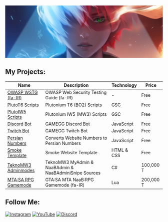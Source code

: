 ![Header MH11 GitHub](todoroki-header.jpg)

## My Projects:

| Name                                                                         | Description                                            | Technology | Price     |
| ---------------------------------------------------------------------------- | ------------------------------------------------------ | ---------- | --------- |
| [OWASP WSTG (fa-IR)](https://github.com/whoismh11/OWASP_WSTG_FA)             | OWASP Web Security Testing Guide (fa-IR)               | -          | Free      |
| [PlutoT6 Scripts](https://github.com/whoismh11/PlutoT6_Scripts)              | Plutonium T6 (BO2) Scripts                             | GSC        | Free      |
| [PlutoIW5 Scripts](https://github.com/whoismh11/PlutoIW5_Scripts)            | Plutonium IW5 (MW3) Scripts                            | GSC        | Free      |
| [Discord Bot](https://github.com/whoismh11/Discord_Bot)                      | GAMEGG Discord Bot                                     | JavaScript | Free      |
| [Twitch Bot](https://github.com/whoismh11/Twitch_Bot)                        | GAMEGG Twitch Bot                                      | JavaScript | Free      |
| [Persian Numbers](https://github.com/whoismh11/PersianNumbers)               | Converts Website Numbers to Persian Numbers            | JavaScript | Free      |
| [Smoke Template](https://github.com/whoismh11/Smoke_Template)                | Smoke Website Template                                 | HTML & CSS | Free      |
| [TeknoMW3 Adminmodes](https://gamegg.ir/files/file/21-teknomw3-admin-source) | TeknoMW3 MyAdmin & NaaBAdmin & NaaBAdminiSnipe Sources | C#         | 100,000 T |
| [MTA:SA RPG Gamemode](https://gamegg.ir/files/file/11-mta-rpg-gamemode)      | GTA:SA MTA NaaB:RPG Gamemode (fa-IR)                   | Lua        | 200,000 T |

## Follow Me:

<a href="https://www.instagram.com/whoismh11">![Instagram](https://img.shields.io/badge/Instagram-E4405F?style=for-the-badge&logo=instagram&logoColor=white)</a>
<a href="https://www.youtube.com/channel/UCHG3zfUqC-AYmcD7o8TCrDQ?sub_confirmation=1">![YouTube](https://img.shields.io/badge/YouTube-FF0000?style=for-the-badge&logo=youtube&logoColor=white)</a>
<a href="https://discord.gg/2JjvhAk">![Discord](https://img.shields.io/badge/Discord-5865F2?style=for-the-badge&logo=discord&logoColor=white)</a>
